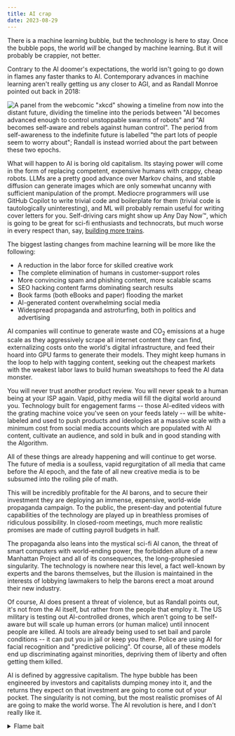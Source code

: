 ```yaml
---
title: AI crap
date: 2023-08-29
---
```



[suicide]: https://www.euronews.com/next/2023/03/31/man-ends-his-life-after-an-ai-chatbot-encouraged-him-to-sacrifice-himself-to-stop-climate-

There is a machine learning bubble, but the technology is here to stay. Once the
bubble pops, the world *will* be changed by machine learning. But it will
probably be crappier, not better.

Contrary to the AI doomer's expectations, the world isn't going to go down in
flames any faster thanks to AI. Contemporary advances in machine learning aren't
really getting us any closer to AGI, and as Randall Monroe pointed out back in
2018:

![
A panel from the webcomic "xkcd" showing a timeline from now into the distant
future, dividing the timeline into the periods between "AI becomes advanced
enough to control unstoppable swarms of robots" and "AI becomes self-aware and
rebels against human control". The period from self-awareness to the indefinite
future is labelled "the part lots of people seem to worry about"; Randall is
instead worried about the part between these two epochs.
](https://imgs.xkcd.com/comics/robot_future_2x.png)

What will happen to AI is boring old capitalism. Its staying power will come in
the form of replacing competent, expensive humans with crappy, cheap robots.
LLMs are a pretty good advance over Markov chains, and stable diffusion can
generate images which are only somewhat uncanny with sufficient manipulation of
the prompt. Mediocre programmers will use GitHub Copilot to write trivial code
and boilerplate for them (trivial code is tautologically uninteresting), and ML
will probably remain useful for writing cover letters for you. Self-driving cars
might show up Any Day Now&trade;, which is going to be great for sci-fi
enthusiasts and technocrats, but much worse in every respect than, say,
[building more trains][trains].

[trains]: https://www.youtube.com/watch?v=0dKrUE_O0VE

The biggest lasting changes from machine learning will be more like the
following:

- A reduction in the labor force for skilled creative work
- The complete elimination of humans in customer-support roles
- More convincing spam and phishing content, more scalable scams
- SEO hacking content farms dominating search results
- Book farms (both eBooks and paper) flooding the market
- AI-generated content overwhelming social media
- Widespread propaganda and astroturfing, both in politics and advertising

AI companies will continue to generate waste and CO<sub>2</sub> emissions at a
huge scale as they aggressively scrape all internet content they can find,
externalizing costs onto the world's digital infrastructure, and feed their
hoard into GPU farms to generate their models. They might keep humans in the
loop to help with tagging content, seeking out the cheapest markets with the
weakest labor laws to build human sweatshops to feed the AI data monster.

You will never trust another product review. You will never speak to a human
being at your ISP again. Vapid, pithy media will fill the digital world around
you. Technology built for engagement farms -- those AI-edited videos with the
grating machine voice you've seen on your feeds lately -- will be white-labeled
and used to push products and ideologies at a massive scale with a minimum cost
from social media accounts which are populated with AI content, cultivate an
audience, and sold in bulk and in good standing with the Algorithm.

All of these things are already happening and will continue to get worse. The
future of media is a soulless, vapid regurgitation of all media that came before
the AI epoch, and the fate of all new creative media is to be subsumed into the
roiling pile of math.

This will be incredibly profitable for the AI barons, and to secure their
investment they are deploying an immense, expensive, world-wide propaganda
campaign. To the public, the present-day and potential future capabilities of
the technology are played up in breathless promises of ridiculous possibility.
In closed-room meetings, much more realistic promises are made of cutting
payroll budgets in half.

The propaganda also leans into the mystical sci-fi AI canon, the threat of smart
computers with world-ending power, the forbidden allure of a new Manhattan
Project and all of its consequences, the long-prophesied singularity. The
technology is nowhere near this level, a fact well-known by experts and the
barons themselves, but the illusion is maintained in the interests of lobbying
lawmakers to help the barons erect a moat around their new industry.

Of course, AI does present a threat of violence, but as Randall points out, it's
not from the AI itself, but rather from the people that employ it. The US
military is testing out AI-controlled drones, which aren't going to be
self-aware but will scale up human errors (or human malice) until innocent
people are killed. AI tools are already being used to set bail and parole
conditions&nbsp;-- it can put you in jail or keep you there. Police are using AI for
facial recognition and "predictive policing". Of course, all of these models end
up discriminating against minorities, depriving them of liberty and often
getting them killed.

AI is defined by aggressive capitalism. The hype bubble has been engineered by
investors and capitalists dumping money into it, and the returns they expect on
that investment are going to come out of your pocket. The singularity is not
coming, but the most realistic promises of AI are going to make the world worse.
The AI revolution is here, and I don't really like it.

<details>
  <summary>Flame bait</summary>
I had much more inflammatory article drafted for this topic under the title
"ChatGPT is the new techno-atheist's substitute for God". It makes some fairly
pointed comparisons between the cryptocurrency cult and the machine learning
cult and the religious, unshakeable, and largely ignorant faith in both
technologies as the harbingers of progress. It was fun to write, but this is
probably the better article.

I found this Hacker News comment and quoted it in the original draft: "It's
probably worth talking to GPT4 before seeking professional help [to deal with
depression]."

In case you need to hear it: [do not][suicide] (TW: suicide) seek out OpenAI's
services to help with your depression. Finding and setting up an appointment
with a therapist can be difficult for a lot of people -- it's okay for it to
feel hard. Talk to your friends and ask them to help you find the right care for
your needs.
</details>
